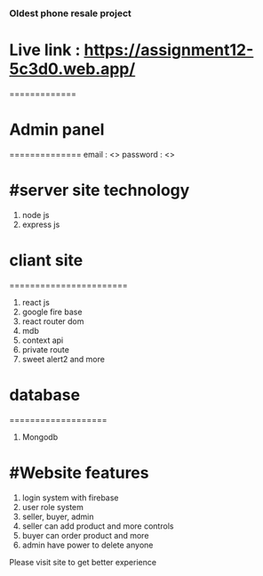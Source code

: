 ### Oldest phone resale project

# Live link : https://assignment12-5c3d0.web.app/
=============
# Admin panel 
==============
email : <>
password : <>

#server site technology
========================
1. node js
2. express js

# cliant site
=======================
1. react js
2. google fire base
3. react router dom
3. mdb 
4. context api
5. private route
6. sweet alert2 and more

# database
===================
1. Mongodb

#Website features
===================
1. login system with firebase
2. user role system
3. seller, buyer, admin
4. seller can add product and more controls
5. buyer can order product and more
6. admin have power to delete anyone

Please visit site to get better experience

